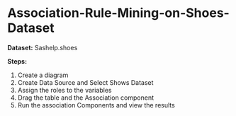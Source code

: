 # Association-Rule-Mining-on-Shoes-Dataset
**Dataset:** Sashelp.shoes

**Steps:**

1.  Create a diagram 
2.  Create Data Source and Select Shows Dataset 
3.  Assign the roles to the variables
4.  Drag the table and the Association component 
5.  Run the association Components and view the results 
